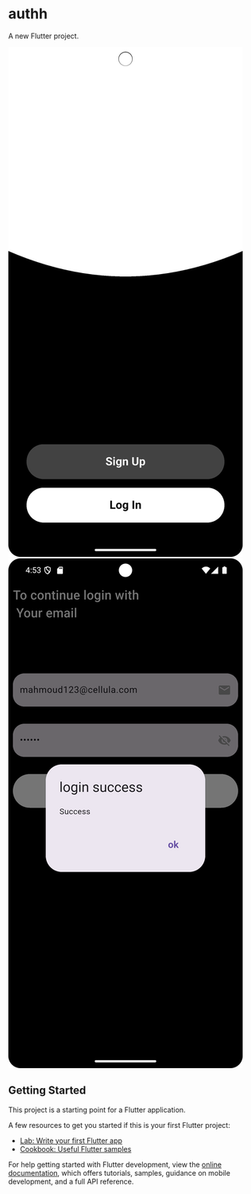 # authh

A new Flutter project.

![image alt](https://github.com/Mahmouuddiab/authh/blob/45e84bb66a8d47664667e6180b397a0010307260/boarding.png)
![image alt](https://github.com/Mahmouuddiab/authh/blob/e45ea64651f1d86f26c1647ee914d7168236bba1/login1.png)

## Getting Started

This project is a starting point for a Flutter application.

A few resources to get you started if this is your first Flutter project:

- [Lab: Write your first Flutter app](https://docs.flutter.dev/get-started/codelab)
- [Cookbook: Useful Flutter samples](https://docs.flutter.dev/cookbook)

For help getting started with Flutter development, view the
[online documentation](https://docs.flutter.dev/), which offers tutorials,
samples, guidance on mobile development, and a full API reference.
